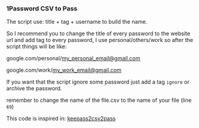### 1Password CSV to Pass

The script use: title + tag + username to build the name.

So I recommend you to change the title of every password to the website url and add tag to every password, I use personal/others/work so after the script things will be like:

google.com/personal/my_personal_email@gmail.com

google.com/work/my_work_email@gmail.com

If you want that the script ignore some password just add a tag `ignore` or archive the password.

remember to change the name of the file.csv to the name of your file (line `69`)

This code is inspired in: [keepass2csv2pass](https://git.zx2c4.com/password-store/tree/contrib/importers/keepass2csv2pass.py)